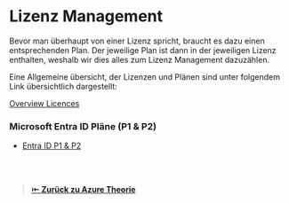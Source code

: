 # Lizenz Management

Bevor man überhaupt von einer Lizenz spricht, braucht es dazu einen entsprechenden Plan.
Der jeweilige Plan ist dann in der jeweiligen Lizenz enthalten, weshalb wir dies alles zum Lizenz Management dazuzählen. 

Eine Allgemeine übersicht, der Lizenzen und Plänen sind unter folgendem Link übersichtlich dargestellt:

[Overview Licences](https://m365maps.com/)
### Microsoft Entra ID Pläne (P1 & P2)

- [Entra ID P1 & P2](./EntraID-P1andP2.md)










<br>
<br>

> [**⇤ Zurück zu Azure Theorie**](Azure_Theorie/)
